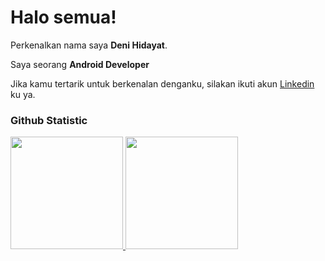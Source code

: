 # Halo semua! 

Perkenalkan nama saya **Deni Hidayat**.<br>

Saya seorang **Android Developer**<br>

Jika kamu tertarik untuk berkenalan denganku, silakan ikuti akun [Linkedin](www.linkedin.com/in/deni-hidayat-784688207/) ku ya.

### Github Statistic
<p align="left">
<a href="https://github.com/penuliscode">
  <img height="180em" src="https://github-readme-stats-eight-theta.vercel.app/api?username=penuliscode&show_icons=true&theme=algolia&include_all_commits=true&count_private=true"/>
  <img height="180em" src="https://github-readme-stats-eight-theta.vercel.app/api/top-langs/?username=penuliscode&layout=compact&layout=compact&theme=algolia"/>
</a>
</p>
